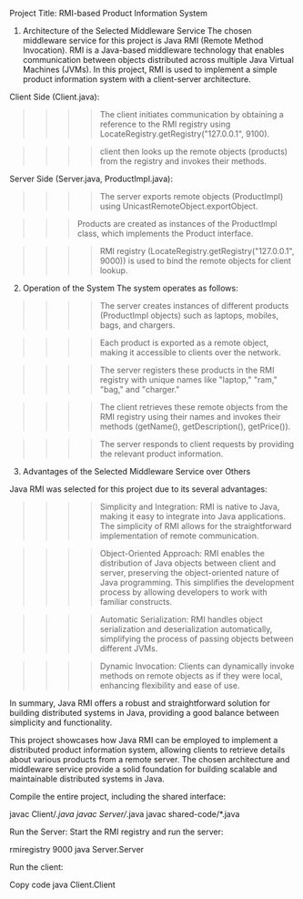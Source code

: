 
Project Title: RMI-based Product Information System

1. Architecture of the Selected Middleware Service
The chosen middleware service for this project is Java RMI (Remote Method Invocation). RMI is a Java-based middleware technology that enables communication between objects distributed across multiple Java Virtual Machines (JVMs). In this project, RMI is used to implement a simple product information system with a client-server architecture.

Client Side (Client.java):


>>>>The client initiates communication by obtaining a reference to the RMI registry using LocateRegistry.getRegistry("127.0.0.1", 9100).

>>>> client then looks up the remote objects (products) from the registry and invokes their methods.


Server Side (Server.java, ProductImpl.java):

>>>>The server exports remote objects (ProductImpl) using UnicastRemoteObject.exportObject.

>>>Products are created as instances of the ProductImpl class, which implements the Product interface.

>>>>RMI registry (LocateRegistry.getRegistry("127.0.0.1", 9000)) is used to bind the remote objects for client lookup.


2. Operation of the System
The system operates as follows:

>>>>The server creates instances of different products (ProductImpl objects) such as laptops, mobiles, bags, and chargers.

>>>>Each product is exported as a remote object, making it accessible to clients over the network.

>>>>The server registers these products in the RMI registry with unique names like "laptop," "ram," "bag," and "charger."

>>>>The client retrieves these remote objects from the RMI registry using their names and invokes their methods (getName(), getDescription(), getPrice()).

>>>>The server responds to client requests by providing the relevant product information.


3. Advantages of the Selected Middleware Service over Others

Java RMI was selected for this project due to its several advantages:

>>>>Simplicity and Integration: RMI is native to Java, making it easy to integrate into Java applications. The simplicity of RMI allows for the straightforward implementation of remote communication.

>>>>Object-Oriented Approach: RMI enables the distribution of Java objects between client and server, preserving the object-oriented nature of Java programming. This simplifies the development process by allowing developers to work with familiar constructs.

>>>>Automatic Serialization: RMI handles object serialization and deserialization automatically, simplifying the process of passing objects between different JVMs.

>>>>Dynamic Invocation: Clients can dynamically invoke methods on remote objects as if they were local, enhancing flexibility and ease of use.

In summary, Java RMI offers a robust and straightforward solution for building distributed systems in Java, providing a good balance between simplicity and functionality.

This project showcases how Java RMI can be employed to implement a distributed product information system, allowing clients to retrieve details about various products from a remote server. The chosen architecture and middleware service provide a solid foundation for building scalable and maintainable distributed systems in Java.





Compile the entire project, including the shared interface:

javac Client/*.java
javac Server/*.java
javac shared-code/*.java


Run the Server:
Start the RMI registry and run the server:

rmiregistry 9000
java Server.Server


Run the client:

Copy code
java Client.Client